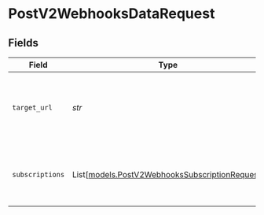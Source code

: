 # PostV2WebhooksDataRequest


## Fields

| Field                                                                                            | Type                                                                                             | Required                                                                                         | Description                                                                                      | Example                                                                                          |
| ------------------------------------------------------------------------------------------------ | ------------------------------------------------------------------------------------------------ | ------------------------------------------------------------------------------------------------ | ------------------------------------------------------------------------------------------------ | ------------------------------------------------------------------------------------------------ |
| `target_url`                                                                                     | *str*                                                                                            | :heavy_check_mark:                                                                               | URL where the webhook events will be delivered to.                                               | https://example.com/webhook                                                                      |
| `subscriptions`                                                                                  | List[[models.PostV2WebhooksSubscriptionRequest](../models/postv2webhookssubscriptionrequest.md)] | :heavy_check_mark:                                                                               | One or more events the webhook is subscribed to.                                                 |                                                                                                  |
